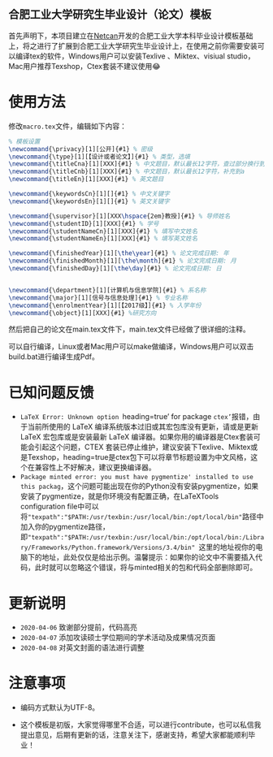 ## 合肥工业大学研究生毕业设计（论文）模板
首先声明下，本项目建立在[Netcan](https://github.com/netcan/HFUT_Thesis)开发的合肥工业大学本科毕业设计模板基础上，将之进行了扩展到合肥工业大学研究生毕业设计上，在使用之前你需要安装可以编译tex的软件，Windows用户可以安装Texlive 、Miktex、visiual studio，Mac用户推荐Texshop，Ctex套装不建议使用😂

# 使用方法

修改`macro.tex`文件，编辑如下内容：

```latex
% 模板设置
\newcommand{\privacy}[1][公开]{#1} % 密级
\newcommand{\type}[1][【设计或者论文】]{#1} % 类型，选填
\newcommand{\titleCna}[1][XXX]{#1} % 中文题目，默认最长12字符，查过部分换行到\titleCnb，我感觉大部分同学的题目长度都是超过12个字符，所以这部分我分为a，b两部分
\newcommand{\titleCnb}[1][XXX]{#1} % 中文题目，默认最长12字符，补充到a
\newcommand{\titleEn}[1][XXX]{#1} % 英文题目

\newcommand{\keywordsCn}[1][]{#1} % 中文关键字
\newcommand{\keywordsEn}[1][]{#1} % 英文关键字

\newcommand{\supervisor}[1][XXX\hspace{2em}教授]{#1} % 导师姓名
\newcommand{\studentID}[1][XXX]{#1} % 学号
\newcommand{\studentNameCn}[1][XXX]{#1} % 填写中文姓名
\newcommand{\studentNameEn}[1][XXX]{#1} % 填写英文姓名

\newcommand{\finishedYear}[1][\the\year]{#1} % 论文完成日期: 年
\newcommand{\finishedMonth}[1][\the\month]{#1} % 论文完成日期: 月
\newcommand{\finishedDay}[1][\the\day]{#1} % 论文完成日期: 日


\newcommand{\department}[1][计算机与信息学院]{#1} % 系名称
\newcommand{\major}[1][信号与信息处理]{#1} % 专业名称
\newcommand{\enrolmentYear}[1][【2017级】]{#1} % 入学年份
\newcommand{\object}[1][XXX]{#1} %研究方向
```

然后把自己的论文在main.tex文件下，main.tex文件已经做了很详细的注释。

可以自行编译，Linux或者Mac用户可以make做编译，Windows用户可以双击build.bat进行编译生成Pdf。

# 已知问题反馈

- `LaTeX Error: Unknown option `heading=true’ for package `ctex’`报错，由于当前所使用的 LaTeX 编译系统版本过旧或其宏包库没有更新，请或是更新 LaTeX 宏包库或是安装最新 LaTeX 编译器。如果你用的编译器是Ctex套装可能会引起这个问题，CTEX 套装已停止维护，建议安装下Texlive、Miktex或是Texshop，heading=true是ctex包下可以将章节标题设置为中文风格，这个在兼容性上不好解决，建议更换编译器。
- `Package minted error: you must have pygmentize' installed to use this packag`，这个问题可能出现在你的Python没有安装pygmentize，如果安装了pygmentize，就是你环境没有配置正确，在LaTeXTools configuration file中可以将`"texpath":"$PATH:/usr/texbin:/usr/local/bin:/opt/local/bin"`路径中加入你的pygmentize路径，即`"texpath":"$PATH:/usr/texbin:/usr/local/bin:/opt/local/bin:/Library/Frameworks/Python.framework/Versions/3.4/bin" `这里的地址视你的电脑下的地址，此处仅仅是给出示例。温馨提示：如果你的论文中不需要插入代码，此时就可以忽略这个错误，将与minted相关的包和代码全部删除即可。

# 更新说明

- `2020-04-06`  致谢部分提前，代码高亮
- `2020-04-07`  添加攻读硕士学位期间的学术活动及成果情况页面
- `2020-04-08`  对英文封面的语法进行调整

# 注意事项

- 编码方式默认为UTF-8。

- 这个模板是初版，大家觉得哪里不合适，可以进行contribute，也可以私信我提出意见，后期有更新的话，注意关注下，感谢支持，希望大家都能顺利毕业！